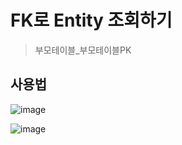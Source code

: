 # FK로 Entity 조회하기
> 부모테이블_부모테이블PK

## 사용법

![image](https://user-images.githubusercontent.com/74396651/218250539-212b59d1-afa8-42a1-ae49-6fb6948c17f4.png)

![image](https://user-images.githubusercontent.com/74396651/218250674-44a62cc0-1af1-4a53-a5f5-dd7b5034657d.png)


